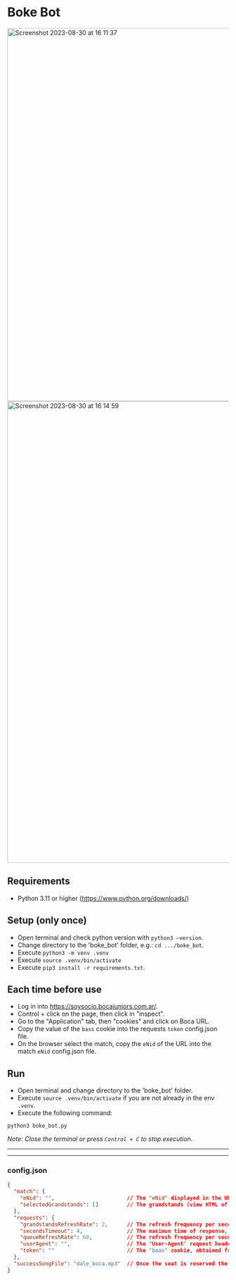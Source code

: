 # Boke Bot 
<img width="847" alt="Screenshot 2023-08-30 at 16 11 37" src="https://github.com/juanenmellare/boke-bot/assets/18221356/2b17a050-d14c-426c-b18f-70dc48f92f3f">


<img width="1048" alt="Screenshot 2023-08-30 at 16 14 59" src="https://github.com/juanenmellare/boke-bot/assets/18221356/3b26db13-54cd-4f81-82af-d67a5277f94f">


## Requirements

- Python 3.11 or higher (https://www.python.org/downloads/)

## Setup (only once)

- Open terminal and check python version with `python3 –version`.
- Change directory to the 'boke_bot' folder, e.g.: `cd .../boke_bot`.
- Execute `python3 -m venv .venv`
- Execute `source .venv/bin/activate`
- Execute `pip3 install -r requirements.txt`.

## Each time before use

- Log in into https://soysocio.bocajuniors.com.ar/.
- Control + click on the page, then click in "inspect".
- Go to the "Application" tab, then "cookies" and click on Boca URL.
- Copy the value of the `bass` cookie into the requests `token` config.json file.
- On the browser select the match, copy the `eNid` of the URL into the match `eNid` config.json file.

## Run

- Open terminal and change directory to the 'boke_bot' folder.
- Execute `source .venv/bin/activate` if you are not already in the env `.venv`.
- Execute the following command:
```console
python3 boke_bot.py 
```
_Note: Close the terminal or press `Control + C` to stop execution._

---

---

### config.json
```json
{
  "match": {
    "eNid": "",                       // The "eNid" displayed in the URL after selecting the match in the browser.
    "selectedGrandstands": []         // The grandstands (view HTML of the stadium) selected separated by coma, if empty includes all. e.g.: ["F", "G", "H", "I", "J", "SCD", "SCI", "SAD", "SAC", "SAI", "SBD", "SBC", "SBI", "SDD", "SDI"].
  },
  "requests": {
    "grandstandsRefreshRate": 2,      // The refresh frequency per seconds to call the grandstands URL.
    "secondsTimeout": 4,              // The maximun time of response, ack.
    "queueRefreshRate": 60,           // The refresh frequency per seconds to call the queue URL.
    "userAgent": "",                  // The 'User-Agent' request header used in the browser.
    "token": ""                       // The "baas" cookie, obtained from the cookies after log in.
  },
  "successSongFile": "dale_boca.mp3"  // Once the seat is reserved the boke bot will play a song that should be on root level and mp3 extension.
}
```

